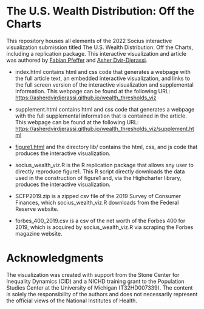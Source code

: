 # The U.S. Wealth Distribution: Off the Charts

This repository houses all elements of the 2022 Socius interactive visualization submission titled The U.S. Wealth Distribution: Off the Charts, including a replication package. This interactive visualization and article was authored by [Fabian Pfeffer](https://lsa.umich.edu/soc/people/faculty/fpfeffer.html) and [Asher Dvir-Djerassi](https://lsa.umich.edu/soc/people/current-graduate-students/asher-dvir-djerassi.html).

* index.html contains html and css code that generates a webpage with the full article text, an embedded interactive visualization, and links to the full screen version of the interactive visualization and supplemental information. This webpage can be found at the following URL: https://asherdvirdjerassi.github.io/wealth_thresholds_viz

* supplement.html contains html and css code that generates a webpage with the full supplemental information that is contained in the article. This webpage can be found at the following URL: https://asherdvirdjerassi.github.io/wealth_thresholds_viz/supplement.html

* [figure1.html](figure1.html) and the directory lib/ contains the html, css, and js code that produces the interactive visualization. 

* socius_wealth_viz.R is the R replication package that allows any user to directly reproduce figure1. This R script directly downloads the data used in the construction of figure1 and, via the Highcharter library, produces the interactive visualization.  

* SCFP2019.zip is a zipped csv file of the 2019 Survey of Consumer Finances, which socius_wealth_viz.R downloads from the Federal Reserve website. 

* forbes_400_2019.csv is a csv of the net worth of the Forbes 400 for 2019, which is acquired by socius_wealth_viz.R via scraping the Forbes magazine website.

# Acknowledgments

The visualization was created with support from the Stone Center for Inequality Dynamics (CID) and a NICHD training grant to the Population Studies Center at the University of Michigan (T32HD007339). The content is solely the responsibility of the authors and does not necessarily represent the official views of the National Institutes of Health.
